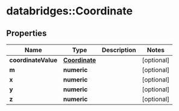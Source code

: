 # databridges::Coordinate


## Properties
Name | Type | Description | Notes
------------ | ------------- | ------------- | -------------
**coordinateValue** | [**Coordinate**](Coordinate.md) |  | [optional] 
**m** | **numeric** |  | [optional] 
**x** | **numeric** |  | [optional] 
**y** | **numeric** |  | [optional] 
**z** | **numeric** |  | [optional] 


